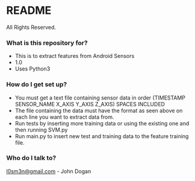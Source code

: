 # README #

All Rights Reserved.

### What is this repository for? ###

* This is to extract features from Android Sensors
* 1.0
* Uses Python3

### How do I get set up? ###

* You must get a text file containing sensor data in order (TIMESTAMP SENSOR_NAME X_AXIS Y_AXIS Z_AXIS) SPACES INCLUDED
* The file containing the data must have the format as seen above on each line you want to extract data from.
* Run tests by inserting more training data or using the existing one and then running SVM.py
* Run main.py to insert new test and training data to the feature training file.


### Who do I talk to? ###

l0sm3n@gmail.com - John Dogan